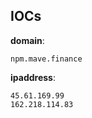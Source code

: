 
## IOCs

__domain__:

```text
npm.mave.finance
```
__ipaddress__:

```text
45.61.169.99
162.218.114.83
```